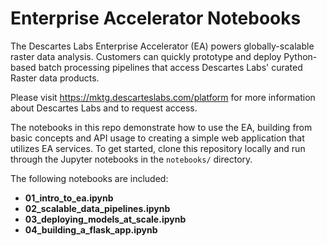 # Enterprise Accelerator Notebooks

The Descartes Labs Enterprise Accelerator (EA) powers globally-scalable raster data analysis. Customers can
quickly prototype and deploy Python-based batch processing pipelines that access Descartes Labs' curated
Raster data products.

Please visit https://mktg.descarteslabs.com/platform for more information about Descartes Labs and to request access.

The notebooks in this repo demonstrate how to use the EA, building from basic concepts and API usage to
creating a simple web application that utilizes EA services. To get started, clone this repository locally
and run through the Jupyter notebooks in the `notebooks/` directory.

The following notebooks are included:

- **01_intro_to_ea.ipynb**
- **02_scalable_data_pipelines.ipynb**
- **03_deploying_models_at_scale.ipynb**
- **04_building_a_flask_app.ipynb**
